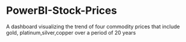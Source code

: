 # PowerBI-Stock-Prices
A dashboard visualizing the trend of four commodity prices that include gold, platinum,silver,copper over a period of 20 years
